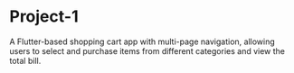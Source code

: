 # Project-1
 A Flutter-based shopping cart app with multi-page navigation, allowing users to select and purchase items from different categories and view the total bill.
